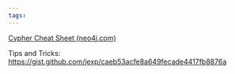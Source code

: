 ```yaml
---
tags: 
---
```


[Cypher Cheat Sheet (neo4j.com)](https://neo4j.com/docs/cypher-cheat-sheet/current/)

Tips and Tricks:
https://gist.github.com/jexp/caeb53acfe8a649fecade4417fb8876a
